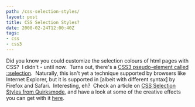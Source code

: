 ```yaml
---
path: /css-selection-styles/
layout: post
title: CSS Selection Styles?
date: 2008-02-24T12:00:40Z
tags:
- css
- css3
---
```


Did you know you could customize the selection colours of html pages with CSS?  I didn't - until now.  Turns out, there's a <a href="http://www.w3.org/TR/css3-selectors/#UIfragments" title="Open link in a new window" target="_blank">CSS3 pseudo-element called ::selection</a>.  Naturally, this isn't yet a technique supported by browsers like Internet Explorer, but it is supported in [albeit with different syntax] by Firefox and Safari.  Interesting, eh?  Check an article on <a href="http://www.quirksmode.org/css/selection.html" title="Open link in a new window" target="_blank">CSS Selection Styles from Quirksmode</a>, and have a look at some of the creative effects you can get with it <a href="http://metaatem.net/selcolor.php" title="Open link in a new window" target="_blank">here</a>.